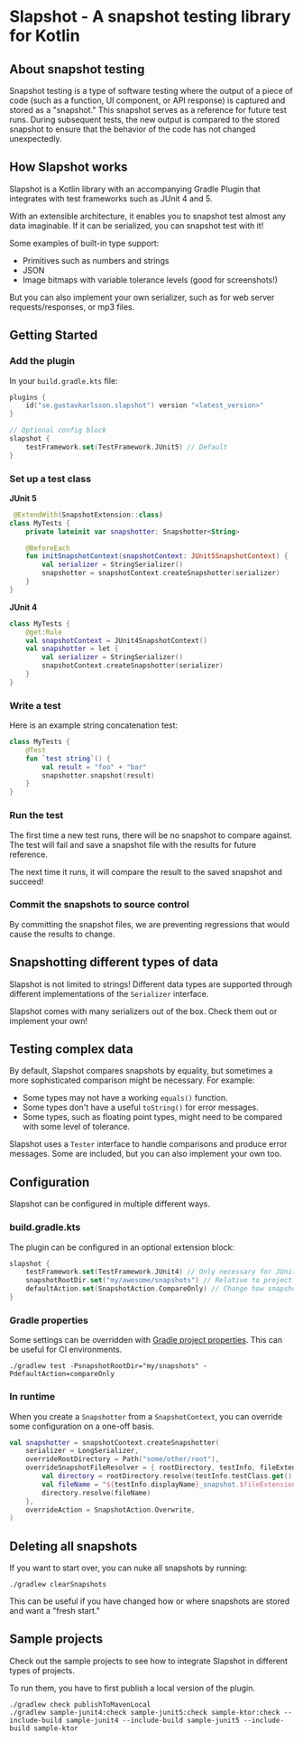 # Slapshot - A snapshot testing library for Kotlin

## About snapshot testing

Snapshot testing is a type of software testing where the output of a piece of code (such as a function, UI component, or
API response) is captured and stored as a "snapshot." This snapshot serves as a reference for future test runs. During
subsequent tests, the new output is compared to the stored snapshot to ensure that the behavior of the code has not
changed unexpectedly.

## How Slapshot works

Slapshot is a Kotlin library with an accompanying Gradle Plugin that integrates with test frameworks
such as JUnit 4 and 5.

With an extensible architecture, it enables you to snapshot test almost any data imaginable.
If it can be serialized, you can snapshot test with it!

Some examples of built-in type support:

* Primitives such as numbers and strings
* JSON
* Image bitmaps with variable tolerance levels (good for screenshots!)

But you can also implement your own serializer, such as for web server requests/responses, or mp3 files.

## Getting Started

### Add the plugin

In your `build.gradle.kts` file:

```kotlin
plugins {
    id("se.gustavkarlsson.slapshot") version "<latest_version>"
}

// Optional config block
slapshot {
    testFramework.set(TestFramework.JUnit5) // Default
}
```

### Set up a test class

**JUnit 5**

```kotlin
 @ExtendWith(SnapshotExtension::class)
class MyTests {
    private lateinit var snapshotter: Snapshotter<String>

    @BeforeEach
    fun initSnapshotContext(snapshotContext: JUnit5SnapshotContext) {
        val serializer = StringSerializer()
        snapshotter = snapshotContext.createSnapshotter(serializer)
    }
}
```

**JUnit 4**

```kotlin
class MyTests {
    @get:Rule
    val snapshotContext = JUnit4SnapshotContext()
    val snapshotter = let {
        val serializer = StringSerializer()
        snapshotContext.createSnapshotter(serializer)
    }
}
```

### Write a test

Here is an example string concatenation test:

```kotlin
class MyTests {
    @Test
    fun `test string`() {
        val result = "foo" + "bar"
        snapshotter.snapshot(result)
    }
}
```

### Run the test

The first time a new test runs, there will be no snapshot to compare against. The test will fail and save a snapshot
file with the results for future reference.

The next time it runs, it will compare the result to the saved snapshot and succeed!

### Commit the snapshots to source control

By committing the snapshot files, we are preventing regressions that would cause the results to change.

## Snapshotting different types of data

Slapshot is not limited to strings! Different data types are supported through different implementations of the
`Serializer` interface.

Slapshot comes with many serializers out of the box. Check them out or implement your own!

## Testing complex data

By default, Slapshot compares snapshots by equality, but sometimes a more sophisticated comparison might be necessary.
For example:

* Some types may not have a working `equals()` function.
* Some types don't have a useful `toString()` for error messages.
* Some types, such as floating point types, might need to be compared with some level of tolerance.

Slapshot uses a `Tester` interface to handle comparisons and produce error messages.
Some are included, but you can also implement your own too.

## Configuration

Slapshot can be configured in multiple different ways.

### build.gradle.kts

The plugin can be configured in an optional extension block:

```kotlin
slapshot {
    testFramework.set(TestFramework.JUnit4) // Only necessary for JUnit4
    snapshotRootDir.set("my/awesome/snapshots") // Relative to project root
    defaultAction.set(SnapshotAction.CompareOnly) // Change how snapshots are handled
}
```

### Gradle properties

Some settings can be overridden with
[Gradle project properties](https://docs.gradle.org/current/userguide/build_environment.html#sec:project_properties).
This can be useful for CI environments.

```shell
./gradlew test -PsnapshotRootDir="my/snapshots" -PdefaultAction=compareOnly
```

### In runtime

When you create a `Snapshotter` from a `SnapshotContext`, you can override some configuration on a one-off basis.

```kotlin
val snapshotter = snapshotContext.createSnapshotter(
    serializer = LongSerializer,
    overrideRootDirectory = Path("some/other/root"),
    overrideSnapshotFileResolver = { rootDirectory, testInfo, fileExtension ->
        val directory = rootDirectory.resolve(testInfo.testClass.get().name)
        val fileName = "${testInfo.displayName}_snapshot.$fileExtension"
        directory.resolve(fileName)
    },
    overrideAction = SnapshotAction.Overwrite,
)
```

## Deleting all snapshots

If you want to start over, you can nuke all snapshots by running:

```shell
./gradlew clearSnapshots
```

This can be useful if you have changed how or where snapshots are stored and want a "fresh start."

## Sample projects

Check out the sample projects to see how to integrate Slapshot in different types of projects.

To run them, you have to first publish a local version of the plugin.

```shell
./gradlew check publishToMavenLocal
./gradlew sample-junit4:check sample-junit5:check sample-ktor:check --include-build sample-junit4 --include-build sample-junit5 --include-build sample-ktor
```
